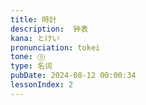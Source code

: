 ```yaml
---
title: 時計
description:  钟表
kana: とけい
pronunciation: tokei
tone: ⓪
type: 名词
pubDate: 2024-08-12 00:00:34
lessonIndex: 2
---
```

